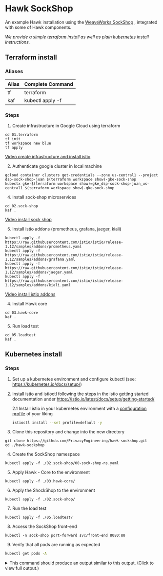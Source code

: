 # Hawk SockShop

An example Hawk installation using the [WeaveWorks SockShop](https://github.com/microservices-demo/microservices-demo)
, integrated with some of Hawk components.

_We provide a simple [terraform](#terraform-install) install as well as plain [kubernetes](#kubernetes-install) install instructions._

## Terraform install
### Aliases

| Alias | Complete Command  |
|-------|-------------------|
| tf    | terraform         |
| kaf   | kubectl apply -f |

### Steps

1. Create infrastructure in Google Cloud using terraform

```shell
cd 01.terraform
tf init
tf workspace new blue
tf apply
```

[Video create infrastructure and install istio](https://asciinema.org/a/MzscarSqYi1P3z3LNUV9vm0JR)

2. Authenticate google cluster in local machine

```shell
gcloud container clusters get-credentials --zone us-central1 --project dsp-sock-shop-juan $(terraform workspace show)-gke-sock-shop
kubectx gke-$(terraform workspace show)=gke_dsp-sock-shop-juan_us-central1_$(terraform workspace show)-gke-sock-shop
```

4. Install sock-shop microservices

```shell
cd 02.sock-shop
kaf .
```

[Video install sock shop](https://asciinema.org/a/uN3g87DLAzl1B9c2qr2zjMREk)

5. Install istio addons (prometheus, grafana, jaeger, kiali)

````shell
kubectl apply -f https://raw.githubusercontent.com/istio/istio/release-1.12/samples/addons/prometheus.yaml
kubectl apply -f https://raw.githubusercontent.com/istio/istio/release-1.12/samples/addons/grafana.yaml
kubectl apply -f https://raw.githubusercontent.com/istio/istio/release-1.12/samples/addons/jaeger.yaml
kubectl apply -f https://raw.githubusercontent.com/istio/istio/release-1.12/samples/addons/kiali.yaml
````

[Video install istio addons](https://asciinema.org/a/ABzY6L75Bvp5H0nvd9SwL7JfG)

4. Install Hawk core

```shell
cd 03.hawk-core
kaf .
```

5. Run load test

```shell
cd 05.loadtest
kaf .
```


## Kubernetes install
### Steps

1. Set up a kubernetes environment and configure kubectl (see: https://kubernetes.io/docs/setup/)

2. Install istio and istioctl following the steps in the istio getting started documentation under https://istio.io/latest/docs/setup/getting-started/

    2.1 Install istio in your kubernetes environment with a [configuration profile](https://istio.io/latest/docs/setup/additional-setup/config-profiles/) of your liking
    ```sh
    istioctl install --set profile=default -y
    ```

3. Clone this repository and change into the new directory
```shell
git clone https://github.com/PrivacyEngineering/hawk-sockshop.git
cd ./hawk-sockshop
```

4. Create the SockShop namespace
```shell
kubectl apply -f ./02.sock-shop/00-sock-shop-ns.yaml
```

5. Apply Hawk - Core to the environment
```shell
kubectl apply -f ./03.hawk-core/
```

6. Apply the ShockShop to the environment
```shell
kubectl apply -f ./02.sock-shop/
```

7. Run the load test
```shell
kubectl apply -f ./05.loadtest/
``` 

8. Access the SockShop front-end
```shell
kubectl -n sock-shop port-forward svc/front-end 8080:80
```

9. Verify that all pods are running as expected
```sh
kubectl get pods -A
```

<details>
<summary>This command should produce an output similar to this output. (Click to view full output.)</summary>

```sh
NAMESPACE      NAME                                       READY   STATUS 
hawk-ns        collector-cli-deployment-b499c4bd6-zrcbs   2/2     Running
hawk-ns        collector-db-v1-d869b4bb4-rgsk8            2/2     Running
hawk-ns        collector-go-deployment-6989dbb8b-rshlx    2/2     Running
hawk-ns        collector-v1-7d45888f65-9c72b              2/2     Running
hawk-ns        grafana-deployment-5954d7b4d7-rjqqt        1/1     Running
hawk-ns        rabbitmq-deployment-5df9bcd5b9-bbrbs       2/2     Running
istio-system   istio-ingressgateway-79cc8bf885-xm4kz      1/1     Running
istio-system   istiod-777dc7ffbc-s4brz                    1/1     Running
kube-system    coredns-787d4945fb-jw5df                   1/1     Running
kube-system    etcd-minikube                              1/1     Running
kube-system    kube-apiserver-minikube                    1/1     Running
kube-system    kube-controller-manager-minikube           1/1     Running
kube-system    kube-proxy-mfj8c                           1/1     Running
kube-system    kube-scheduler-minikube                    1/1     Running
kube-system    storage-provisioner                        1/1     Running
loadtest       load-test-v1-78cdbc5956-bwph7              2/2     Running
loadtest       load-test-v1-78cdbc5956-ldfq4              2/2     Running
sock-shop      carts-db-v1-66f65f754d-pqhrq               2/2     Running
sock-shop      carts-v1-7c75f458ff-4mfck                  2/2     Running
sock-shop      catalogue-db-v1-6559f59f5b-j6lpp           2/2     Running
sock-shop      catalogue-v1-5dffc66796-z4kgs              2/2     Running
sock-shop      front-end-v1-5f7df97cbd-t24n5              2/2     Running
sock-shop      orders-db-v1-7795cc68bb-smn75              2/2     Running
sock-shop      orders-v1-75cdd99c49-25pnk                 2/2     Running
sock-shop      payment-v1-8694bd9444-t7vbg                2/2     Running
sock-shop      queue-master-v1-5864c5b6f5-xh6zm           2/2     Running
sock-shop      rabbitmq-v1-7dd9b9f8bc-6c5z8               3/3     Running
sock-shop      session-db-v1-75fbf4d78b-l8djx             2/2     Running
sock-shop      shipping-v1-567486c748-6sgzf               2/2     Running
sock-shop      user-db-v1-584cbb8778-wqbh2                2/2     Running
sock-shop      user-v1-77fd8bccd9-tgpb8                   2/2     Running
```

</details>
